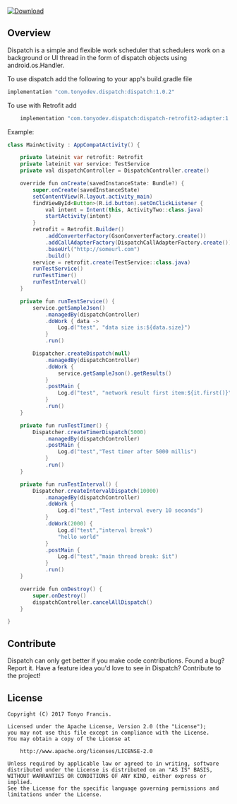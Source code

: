 [ ![Download](https://api.bintray.com/packages/tonyofrancis/maven/dispatch/images/download.svg?version=1.0.2) ](https://bintray.com/tonyofrancis/maven/dispatch/1.0.2/link)

Overview
--------

Dispatch is a simple and flexible work scheduler that schedulers work on a background or UI thread in the form of dispatch objects using android.os.Handler.

To use dispatch add the following to your app's build.gradle file
```java
implementation "com.tonyodev.dispatch:dispatch:1.0.2"
```

To use with Retrofit add
```java
    implementation "com.tonyodev.dispatch:dispatch-retrofit2-adapter:1.0.2"
```

Example:
```java
class MainActivity : AppCompatActivity() {

    private lateinit var retrofit: Retrofit
    private lateinit var service: TestService
    private val dispatchController = DispatchController.create()

    override fun onCreate(savedInstanceState: Bundle?) {
        super.onCreate(savedInstanceState)
        setContentView(R.layout.activity_main)
        findViewById<Button>(R.id.button).setOnClickListener {
            val intent = Intent(this, ActivityTwo::class.java)
            startActivity(intent)
        }
        retrofit = Retrofit.Builder()
            .addConverterFactory(GsonConverterFactory.create())
            .addCallAdapterFactory(DispatchCallAdapterFactory.create())
            .baseUrl("http://someurl.com")
            .build()
        service = retrofit.create(TestService::class.java)
        runTestService()
        runTestTimer()
        runTestInterval()
    }

    private fun runTestService() {
        service.getSampleJson()
            .managedBy(dispatchController)
            .doWork { data ->
                Log.d("test", "data size is:${data.size}")
            }
            .run()

        Dispatcher.createDispatch(null)
            .managedBy(dispatchController)
            .doWork {
                service.getSampleJson().getResults()
            }
            .postMain {
                Log.d("test", "network result first item:${it.first()}")
            }
            .run()
    }

    private fun runTestTimer() {
        Dispatcher.createTimerDispatch(5000)
            .managedBy(dispatchController)
            .postMain {
                Log.d("test","Test timer after 5000 millis")
            }
            .run()
    }

    private fun runTestInterval() {
        Dispatcher.createIntervalDispatch(10000)
            .managedBy(dispatchController)
            .doWork {
                Log.d("test","Test interval every 10 seconds")
            }
            .doWork(2000) {
                Log.d("test","interval break")
                "hello world"
            }
            .postMain {
                Log.d("test","main thread break: $it")
            }
            .run()
    }

    override fun onDestroy() {
        super.onDestroy()
        dispatchController.cancelAllDispatch()
    }

}
```


Contribute
----------

Dispatch can only get better if you make code contributions. Found a bug? Report it.
Have a feature idea you'd love to see in Dispatch? Contribute to the project!


License
-------

```
Copyright (C) 2017 Tonyo Francis.

Licensed under the Apache License, Version 2.0 (the "License");
you may not use this file except in compliance with the License.
You may obtain a copy of the License at

	http://www.apache.org/licenses/LICENSE-2.0

Unless required by applicable law or agreed to in writing, software
distributed under the License is distributed on an "AS IS" BASIS,
WITHOUT WARRANTIES OR CONDITIONS OF ANY KIND, either express or implied.
See the License for the specific language governing permissions and
limitations under the License.
```
